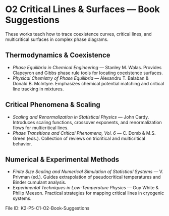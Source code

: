 # O2 Critical Lines & Surfaces — Book Suggestions

These works teach how to trace coexistence curves, critical lines, and multicritical surfaces in complex phase diagrams.

## Thermodynamics & Coexistence
- *Phase Equilibria in Chemical Engineering* — Stanley M. Walas. Provides Clapeyron and Gibbs phase rule tools for locating coexistence surfaces.
- *Physical Chemistry of Phase Equilibria* — Alexandru T. Balaban & Donald B. McIntyre. Emphasizes chemical potential matching and critical line tracking in mixtures.

## Critical Phenomena & Scaling
- *Scaling and Renormalization in Statistical Physics* — John Cardy. Introduces scaling functions, crossover exponents, and renormalization flows for multicritical lines.
- *Phase Transitions and Critical Phenomena, Vol. 6* — C. Domb & M.S. Green (eds.). Collection of reviews on tricritical and multicritical behavior.

## Numerical & Experimental Methods
- *Finite Size Scaling and Numerical Simulation of Statistical Systems* — V. Privman (ed.). Guides extrapolation of pseudocritical temperatures and Binder cumulant analysis.
- *Experimental Techniques in Low-Temperature Physics* — Guy White & Philip Meeson. Practical strategies for mapping critical lines in cryogenic systems.

File ID: K2-P5-C1-O2-Book-Suggestions
